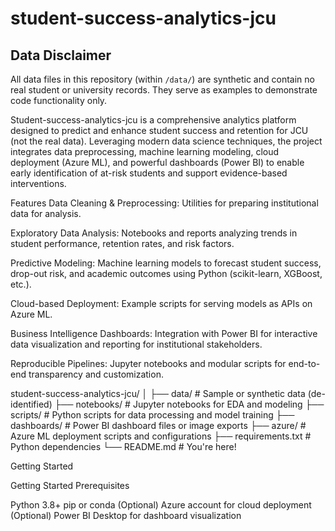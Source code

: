 # student-success-analytics-jcu

## Data Disclaimer

All data files in this repository (within `/data/`) are synthetic and contain no real student or university records. They serve as examples to demonstrate code functionality only.

Student-success-analytics-jcu is a comprehensive analytics platform designed to predict and enhance student success and retention for JCU (not the real data). Leveraging modern data science techniques, the project integrates data preprocessing, machine learning modeling, cloud deployment (Azure ML), and powerful dashboards (Power BI) to enable early identification of at-risk students and support evidence-based interventions.

Features
Data Cleaning & Preprocessing: Utilities for preparing institutional data for analysis.

Exploratory Data Analysis: Notebooks and reports analyzing trends in student performance, retention rates, and risk factors.

Predictive Modeling: Machine learning models to forecast student success, drop-out risk, and academic outcomes using Python (scikit-learn, XGBoost, etc.).

Cloud-based Deployment: Example scripts for serving models as APIs on Azure ML.

Business Intelligence Dashboards: Integration with Power BI for interactive data visualization and reporting for institutional stakeholders.

Reproducible Pipelines: Jupyter notebooks and modular scripts for end-to-end transparency and customization.

student-success-analytics-jcu/
│
├── data/                  # Sample or synthetic data (de-identified)
├── notebooks/             # Jupyter notebooks for EDA and modeling
├── scripts/               # Python scripts for data processing and model training
├── dashboards/            # Power BI dashboard files or image exports
├── azure/                 # Azure ML deployment scripts and configurations
├── requirements.txt       # Python dependencies
└── README.md              # You're here!

Getting Started

Getting Started
Prerequisites

Python 3.8+
pip or conda
(Optional) Azure account for cloud deployment
(Optional) Power BI Desktop for dashboard visualization
